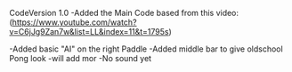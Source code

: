 CodeVersion 1.0
-Added the Main Code based from this video:
(https://www.youtube.com/watch?v=C6jJg9Zan7w&list=LL&index=11&t=1795s)

-Added basic "AI" on the right Paddle
-Added middle bar to give oldschool Pong look
-will add mor
-No sound yet


